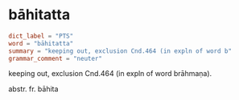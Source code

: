 # bāhitatta

``` toml
dict_label = "PTS"
word = "bāhitatta"
summary = "keeping out, exclusion Cnd.464 (in expln of word b"
grammar_comment = "neuter"
```

keeping out, exclusion Cnd.464 (in expln of word brāhmaṇa).

abstr. fr. bāhita

